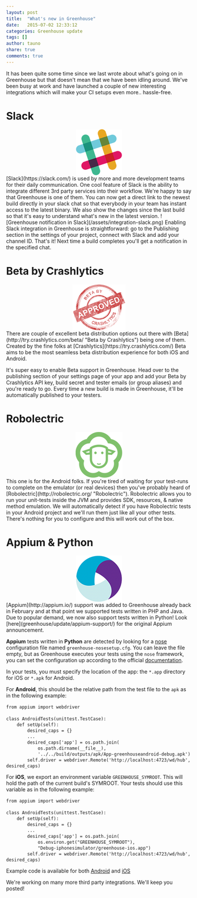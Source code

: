 ```yaml
---
layout: post
title:  "What's new in Greenhouse"
date:   2015-07-02 12:33:12
categories: Greenhouse update
tags: []
author: tauno
share: true
comments: true
---
```


It has been quite some time since we last wrote about what's going on in Greenhouse but that doesn't mean that we have been idling around. We've been busy at work and have launched a couple of new interesting integrations which will make your CI setups even more.. hassle-free.
<!--more-->

Slack
=====
<img src="/assets/logo-slack.png" alt="Slack logo" style="display:block; margin:auto; height: 125px;" />  
[Slack](https://slack.com/) is used by more and more development teams for their daily communication. One cool feature of Slack is the ability to integrate different 3rd party services into their workflow. We're happy to say that Greenhouse is one of them. You can now get a direct link to the newest build directly in your slack chat so that everybody in your team has instant access to the latest binary. We also show the changes since the last build so that it's easy to understand what's new in the latest version.
![Greenhouse notification in Slack](/assets/integration-slack.png)
Enabling Slack integration in Greenhouse is straightforward: go to the Publishing section in the settings of your project, connect with Slack and add your channel ID. That's it! Next time a build completes you'll get a notification in the specified chat.


Beta by Crashlytics
===================
<img src="/assets/logo-beta.png" alt="Beta logo" style="display:block; margin:auto; height: 125px;" />  
There are couple of excellent beta distribution options out there with [Beta](http://try.crashlytics.com/beta/ "Beta by Crashlytics") being one of them. Created by the fine folks at [Crashlytics](https://try.crashlytics.com/) Beta aims to be the most seamless beta distribution experience for both iOS and Android.

It's super easy to enable Beta support in Greenhouse. Head over to the publishing section of your settings page of your app and add your Beta by Crashlytics API key, build secret and tester emails (or group aliases) and you're ready to go. Every time a new build is made in Greenhouse, it'll be automatically published to your testers.


Robolectric
===========
<img src="/assets/logo-robolectric.png" alt="Robolectric logo" style="display:block; margin:auto; height: 125px;" />  
This one is for the Android folks. If you're tired of waiting for your test-runs to complete on the emulator (or real devices) then you've probably heard of [Robolectric](http://robolectric.org/ "Robolectric"). Robolectric allows you to run your unit-tests inside the JVM and provides SDK, resources, & native method emulation. We will automatically detect if you have Robolectric tests in your Android project and we'll run them just like all your other tests. There's nothing for you to configure and this will work out of the box.


Appium & Python
===============
<img src="/assets/logo-appium.png" alt="Appium logo" style="display:block; margin:auto; height: 125px;" />  
[Appium](http://appium.io/) support was added to Greenhouse already back in February and at that point we supported tests written in PHP and Java. Due to popular demand, we now also support tests written in Python! Look [here](greenhouse/update/appium-support/) for the original Appium announcement.

**Appium** tests written in **Python** are detected by looking for a [nose](http://nose.readthedocs.org/en/latest/index.html) configuration file named `greenhouse-nosesetup.cfg`. You can leave the file empty, but as Greenhouse executes your tests using the `nose` framework, you can set the configuration up according to the official [documentation](http://nose.readthedocs.org/en/latest/usage.html#configuration).

In your tests, you must specify the location of the app: the `*.app` directory for iOS or `*.apk` for Android.

For **Android**, this should be the relative path from the test file to the `apk` as in the following example:

    from appium import webdriver

    class AndroidTests(unittest.TestCase):
        def setUp(self):
            desired_caps = {}
            ...
            desired_caps['app'] = os.path.join(
                os.path.dirname(__file__),
                '../../build/outputs/apk/App-greenhouseandroid-debug.apk')
            self.driver = webdriver.Remote('http://localhost:4723/wd/hub', desired_caps)

For **iOS**, we export an environment variable `GREENHOUSE_SYMROOT`. This will hold the path of the current build's SYMROOT. Your tests should use this variable as in the following example:

    from appium import webdriver

    class AndroidTests(unittest.TestCase):
        def setUp(self):
            desired_caps = {}
            ...
            desired_caps['app'] = os.path.join(
                os.environ.get("GREENHOUSE_SYMROOT"),
                "Debug-iphonesimulator/greenhouse-ios.app")
            self.driver = webdriver.Remote('http://localhost:4723/wd/hub', desired_caps)

Example code is available for both [Android](https://github.com/GreenhouseCI/greenhouse-android/tree/appium/greenhouse-test/appium/python) and [iOS](https://github.com/GreenhouseCI/greenhouse-ios/tree/appium/greenhouse-ios/appium/python)

We're working on many more third party integrations. We'll keep you posted!
